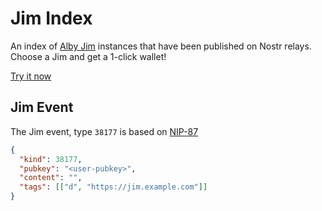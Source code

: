 # Jim Index

An index of [Alby Jim](https://github.com/getAlby/jim) instances that have been published on Nostr relays. Choose a Jim and get a 1-click wallet!

[Try it now](https://getalby.github.io/jim-index/)

## Jim Event

The Jim event, type `38177` is based on [NIP-87](https://github.com/nostr-protocol/nips/pull/1110/files)

```json
{
  "kind": 38177,
  "pubkey": "<user-pubkey>",
  "content": "",
  "tags": [["d", "https://jim.example.com"]]
}
```
